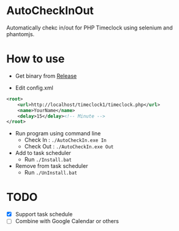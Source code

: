 # AutoCheckInOut
Automatically chekc in/out for PHP Timeclock using selenium and phantomjs.

# How to use
- Get binary from [Release](https://github.com/n696395/AutoCheckInOut/releases)

- Edit config.xml
``` xml
<root>
	<url>http://localhost/timeclock1/timeclock.php</url>
	<name>YourName</name>
	<delay>15</delay><!-- Minute -->
</root>
```

- Run program using command line
    - Check In : `./AutoCheckIn.exe In`
    - Check Out : `./AutoCheckIn.exe Out`
- Add to task scheduler
	- Run `./Install.bat`
- Remove from task scheduler
	- Run `./UnInstall.bat`
# TODO
- [x] Support task schedule
- [ ] Combine with Google Calendar or others
